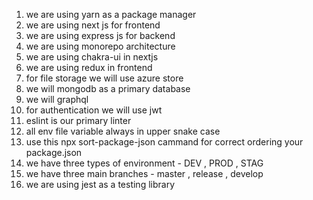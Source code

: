 1. we are using yarn as a package manager
2. we are using next js for frontend
3. we are using express js for backend
4. we are using monorepo architecture
5. we are using chakra-ui in nextjs
6. we are using redux in frontend
7. for file storage we will use azure store
8. we will mongodb as a primary database
9. we will graphql 
10. for authentication we will use jwt
11. eslint is our primary linter
12. all env file variable always in upper snake case
13. use this npx sort-package-json cammand for correct ordering your package.json
14. we have three types of environment - DEV , PROD , STAG
15. we have three main branches - master , release , develop
16. we are using jest as a testing library